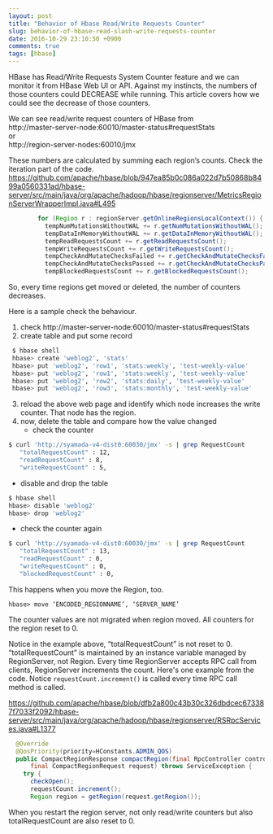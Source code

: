 ```yaml
---
layout: post
title: "Behavior of Hbase Read/Write Requests Counter"
slug: behavior-of-hbase-read-slash-write-requests-counter
date: 2016-10-29 23:10:50 +0900
comments: true
tags: [hbase]
---
```


HBase has Read/Write Requests System Counter feature and we can monitor it from HBase Web UI or API.
Against my instincts, the numbers of those counters could DECREASE while running.
This article covers how we could see the decrease of those counters.



We can see read/write request counters of HBase from  
http://master-server-node:60010/master-status#requestStats   
or  
http://region-server-nodes:60010/jmx  

These numbers are calculated by summing each region’s counts.
Check the iteration part of the code.
https://github.com/apache/hbase/blob/947ea85b0c086a022d7b50868b8499a0560331ad/hbase-server/src/main/java/org/apache/hadoop/hbase/regionserver/MetricsRegionServerWrapperImpl.java#L495
```java
        for (Region r : regionServer.getOnlineRegionsLocalContext()) {
          tempNumMutationsWithoutWAL += r.getNumMutationsWithoutWAL();
          tempDataInMemoryWithoutWAL += r.getDataInMemoryWithoutWAL();
          tempReadRequestsCount += r.getReadRequestsCount();
          tempWriteRequestsCount += r.getWriteRequestsCount();
          tempCheckAndMutateChecksFailed += r.getCheckAndMutateChecksFailed();
          tempCheckAndMutateChecksPassed += r.getCheckAndMutateChecksPassed();
          tempBlockedRequestsCount += r.getBlockedRequestsCount();
```

So, every time regions get moved or deleted, the number of counters decreases.

Here is a sample check the behaviour.

1. check http://master-server-node:60010/master-status#requestStats
2. create table and put some record
```bash
 $ hbase shell   
 hbase> create 'weblog2', 'stats'
 hbase> put 'weblog2', 'row1', 'stats:weekly', 'test-weekly-value'
 hbase> put 'weblog2', 'row1', 'stats:weekly', 'test-weekly-value'
 hbase> put 'weblog2', 'row2', 'stats:daily', 'test-weekly-value'
 hbase> put 'weblog2', 'row3', 'stats:monthly', 'test-weekly-value'
 ```
3. reload the above web page and identify which node increases the write counter. That node has the region.
4. now, delete the table and compare how the value changed
    - check the counter
```bash
$ curl 'http://syamada-v4-dist0:60030/jmx' -s | grep RequestCount
   "totalRequestCount" : 12,
   "readRequestCount" : 8,
   "writeRequestCount" : 5,
```
- disable and drop the table
```bash
$ hbase shell
hbase> disable 'weblog2'
hbase> drop 'weblog2'
```
- check the counter again
```bash
$ curl 'http://syamada-v4-dist0:60030/jmx' -s | grep RequestCount
   "totalRequestCount" : 13,
   "readRequestCount" : 0,
   "writeRequestCount" : 0,
   "blockedRequestCount" : 0,
```

This happens when you move the Region, too.

```shell
hbase> move ‘ENCODED_REGIONNAME’, ‘SERVER_NAME’
```

The counter values are not migrated when region moved. All counters for the region reset to 0.


Notice in the example above, “totalRequestCount” is not reset to 0.
“totalRequestCount” is maintained by an instance variable managed by RegionServer, not Region.
Every time RegionServer accepts RPC call from clients, RegionServer increments the count.
Here's one example from the code.
Notice ```requestCount.increment()``` is called every time RPC call method is called.

https://github.com/apache/hbase/blob/dfb2a800c43b30c326dbdcec673387f7033f2092/hbase-server/src/main/java/org/apache/hadoop/hbase/regionserver/RSRpcServices.java#L1377
```java
  @Override
  @QosPriority(priority=HConstants.ADMIN_QOS)
  public CompactRegionResponse compactRegion(final RpcController controller,
      final CompactRegionRequest request) throws ServiceException {
    try {
      checkOpen();
      requestCount.increment();
      Region region = getRegion(request.getRegion());
```


When you restart the region server, not only read/write counters but also totalRequestCount are also reset to 0.

